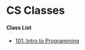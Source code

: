 # CS Classes

#### Class List

- [101: Intro to Programming](https://github.com/matthewwolfe/cs-classes/blob/master/101-intro-to-programming/readme.md)
